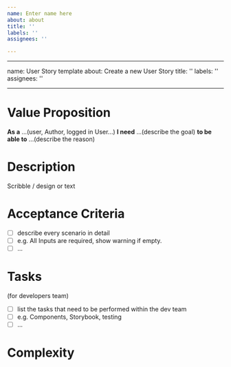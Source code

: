 ```yaml
---
name: Enter name here
about: about
title: ''
labels: ''
assignees: ''

---
```


---
name: User Story template
about: Create a new User Story
title: ''
labels: ''
assignees: ''

---

# Value Proposition

**As a** ...(user, Author, logged in User...)
**I need** ...(describe the goal)
**to be able to** ...(describe the reason)

# Description

Scribble / design or text

# Acceptance Criteria

- [ ] describe every scenario in detail
- [ ] e.g. All Inputs are required, show warning if empty.
- [ ] ...

# Tasks

(for developers team)

- [ ] list the tasks that need to be performed within the dev team
- [ ] e.g. Components, Storybook, testing
- [ ] ...

# Complexity
